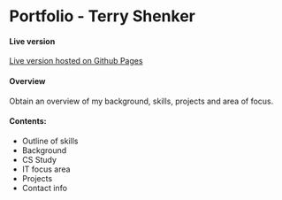 # Portfolio - Terry Shenker

#### Live version
[Live version hosted on Github Pages](https://tezza1.github.io/final_portfolio)

#### Overview
Obtain an overview of my background, skills, projects and area of focus. 

#### Contents:
* Outline of skills
* Background
* CS Study
* IT focus area
* Projects
* Contact info
